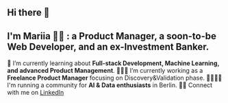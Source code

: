## Hi there 👋 
## I'm Mariia 👩🏼 : a Product Manager, a soon-to-be Web Developer, and an ex-Investment Banker.

 🔬 I’m currently learning about **Full-stack Development, Machine Learning, and advanced Product Management**.</b>
 👩🏼‍💻 I’m currently working as a **Freelance Product Manager** focusing on Discovery&Validation phase.
 🏃🏼‍♀️‍➡️ I'm running a community for **AI & Data enthusiasts** in Berlin.
 🤝🏻 Connect with me on [LinkedIn](https://www.linkedin.com/in/maria-osipova-4534n3449e/)
